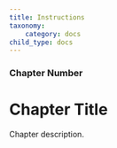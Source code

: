 ```yaml
---
title: Instructions
taxonomy:
    category: docs
child_type: docs
---
```


### Chapter Number

# Chapter Title

Chapter description.
